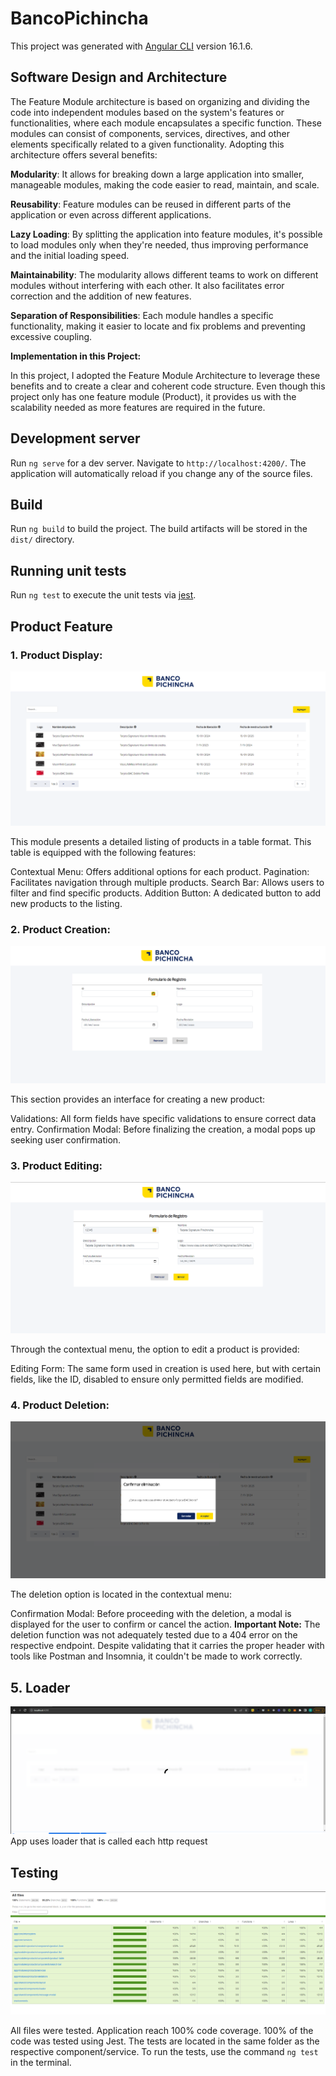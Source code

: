 # BancoPichincha

This project was generated with [Angular CLI](https://github.com/angular/angular-cli) version 16.1.6.

## Software Design and Architecture
The Feature Module architecture is based on organizing and dividing the code into independent modules based on the system's features or functionalities, where each module encapsulates a specific function. These modules can consist of components, services, directives, and other elements specifically related to a given functionality. Adopting this architecture offers several benefits:

**Modularity**: It allows for breaking down a large application into smaller, manageable modules, making the code easier to read, maintain, and scale.

**Reusability**: Feature modules can be reused in different parts of the application or even across different applications.

**Lazy Loading**: By splitting the application into feature modules, it's possible to load modules only when they're needed, thus improving performance and the initial loading speed.

**Maintainability**: The modularity allows different teams to work on different modules without interfering with each other. It also facilitates error correction and the addition of new features.

**Separation of Responsibilities**: Each module handles a specific functionality, making it easier to locate and fix problems and preventing excessive coupling.

**Implementation in this Project:**

In this project, I adopted the Feature Module Architecture to leverage these benefits and to create a clear and coherent code structure. Even though this project only has one feature module (Product), it provides us with the scalability needed as more features are required in the future.

## Development server

Run `ng serve` for a dev server. Navigate to `http://localhost:4200/`. The application will automatically reload if you change any of the source files.

## Build

Run `ng build` to build the project. The build artifacts will be stored in the `dist/` directory.

## Running unit tests

Run `ng test` to execute the unit tests via [jest](https://jestjs.io/).

## Product Feature

### 1. Product Display:
![Product Display](./src/assets/ListProduct.PNG)

   This module presents a detailed listing of products in a table format. This table is equipped with the following features:

Contextual Menu: Offers additional options for each product.
Pagination: Facilitates navigation through multiple products.
Search Bar: Allows users to filter and find specific products.
Addition Button: A dedicated button to add new products to the listing.
### 2. Product Creation:
![ProductCreation](./src/assets/CreateProduct.PNG 'Product Creation')

   This section provides an interface for creating a new product:

Validations: All form fields have specific validations to ensure correct data entry.
Confirmation Modal: Before finalizing the creation, a modal pops up seeking user confirmation.
### 3. Product Editing:
![ProductEditing](./src/assets/EditProduct.PNG 'Product Editing')

   Through the contextual menu, the option to edit a product is provided:

Editing Form: The same form used in creation is used here, but with certain fields, like the ID, disabled to ensure only permitted fields are modified.
### 4. Product Deletion:
![ProductDeletion](./src/assets/ModalDelete.PNG 'Product Deletion')


   The deletion option is located in the contextual menu:

Confirmation Modal: Before proceeding with the deletion, a modal is displayed for the user to confirm or cancel the action.
**Important Note:**
The deletion function was not adequately tested due to a 404 error on the respective endpoint. Despite validating that it carries the proper header with tools like Postman and Insomnia, it couldn't be made to work correctly.

## 5. Loader
![Loader](./src/assets/Loader.PNG 'Loader')
App uses loader that is called each http request


## Testing
![Testing](./src/assets/TestCoverage.PNG 'Testing')

All files were tested. Application reach 100% code coverage. 100% of the code was tested using Jest. The tests are located in the same folder as the respective component/service. To run the tests, use the command `ng test` in the terminal.
